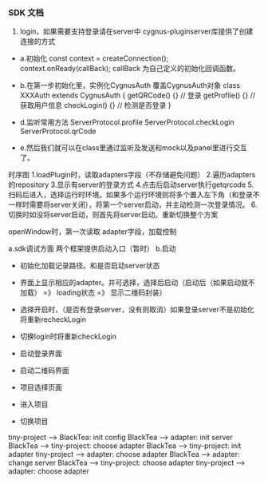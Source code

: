 ### SDK 文档

1. login，如果需要支持登录请在server中
cygnus-pluginserver库提供了创建连接的方式
 - a.初始化
  const context = createConnection();
  context.onReady(callBack);
  callBack 为自己定义的初始化回调函数。

- b.在第一步初始化里，实例化CygnusAuth
  覆盖CygnusAuth对象
  class XXXAuth extends CygnusAuth { 
    getQRCode() {} // 登录
    getProfile() {} // 获取用户信息
    checkLogin() {} // 检测是否登录
  }

- d.监听常用方法
  ServerProtocol.profile
  ServerProtocol.checkLogin
  ServerProtocol.qrCode

- e.然后我们就可以在class里通过监听及发送和mock以及panel里进行交互了。

时序图
1.loadPlugin时，读取adapters字段（不存储避免问题）
2.遍历adapters的repository
3.显示有server的登录方式
4.点击后启动server执行getqrcode
5.扫码后进入，选择运行时环境。如果多个运行环境则将多个置入左下角（和登录不一样时需要将server关闭），将第一个server启动，并主动检测一次登录情况。
6.切换时如没将server启动，则首先将server启动。重新切换整个方案

openWindow时，第一次读取 adapter字段，加载控制

a.sdk调试方面
  两个框架提供启动入口（暂时）
b.启动
  - 初始化加载记录路径。和是否启动server状态
  - 界面上显示相应的adapter。并可选择，选择后启动（启动后（如果启动就不加载） =》 loading状态 =》 显示二维码封装）
  - 选择开启时，（是否有登录server，没有则取消）如果登录server不是初始化将重新recheckLogin
  - 切换login时将重新checkLogin

- 启动登录界面
- 启动二维码界面
- 项目选择页面
- 进入项目
- 切换项目

tiny-project --> BlackTea: init config
BlackTea --> adapter: init server
BlackTea --> tiny-project: choose adapter
BlackTea --> tiny-project: init adapter
tiny-project --> adapter: choose adapter
BlackTea --> adapter: change server
BlackTea --> tiny-project: choose adapter
tiny-project --> adapter: choose adapter
